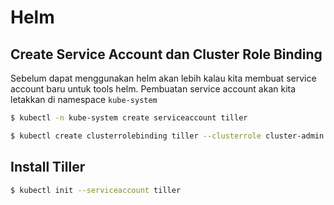 # Helm

## Create Service Account dan Cluster Role Binding

Sebelum dapat menggunakan helm akan lebih kalau kita membuat service account baru untuk tools helm.
Pembuatan service account akan kita letakkan di namespace `kube-system`

```sh
$ kubectl -n kube-system create serviceaccount tiller
```

```sh
$ kubectl create clusterrolebinding tiller --clusterrole cluster-admin --serviceaccount=kube-system:tiller
```

## Install Tiller

```sh
$ kubectl init --serviceaccount tiller
```
